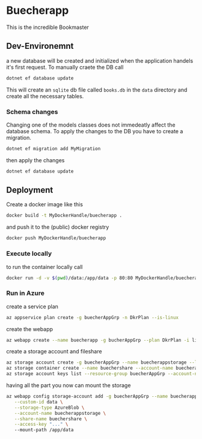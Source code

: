 # Buecherapp
This is the incredible Bookmaster 

## Dev-Environemnt
a new database will be created and initialized when the application handels it's first request. To manually craete the DB call

```bash
dotnet ef database update
```

This will create an `sqlite` db file called `books.db` in the `data` directory and create all the necessary tables.

### Schema changes
Changing one of the models classes does not immedeatly affect the database schema. To apply the changes to the DB you have to create a migration.


```bash
dotnet ef migration add MyMigration
```

then apply the changes 

```bash
dotnet ef database update
```

## Deployment
Create a docker image like this

```bash
docker build -t MyDockerHandle/buecherapp .
```

and push it to the (public) docker registry

```bash
docker push MyDockerHandle/buecherapp
```

### Execute locally

to run the container locally call

```bash
docker run -d -v $(pwd)/data:/app/data -p 80:80 MyDockerHandle/buecherapp
```

### Run in Azure
create a service plan

```bash
az appservice plan create -g buecherAppGrp -n DkrPlan --is-linux
```

create the webapp

```bash
az webapp create --name buecherapp -g bucherAppGrp --plan DkrPlan -i liriel/tempmon
```

create a storage account and fileshare

```bash
az storage account create -g buecherAppGrp --name buecherappstorage --location westeurope --sku Standard_LRS
az storage container create --name buechershare --account-name buecherappstorage
az storage account keys list --resource-group buecherAppGrp --account-name buecherappstorage | jq '.[0] | {key: .value}'
```

having all the part you now can mount the storage

```bash
az webapp config storage-account add -g buecherAppGrp --name buecherapp \
   --custom-id data \
   --storage-type AzureBlob \
   --account-name buecherappstorage \
   --share-name buechershare \
   --access-key "..." \  
   --mount-path /app/data
```